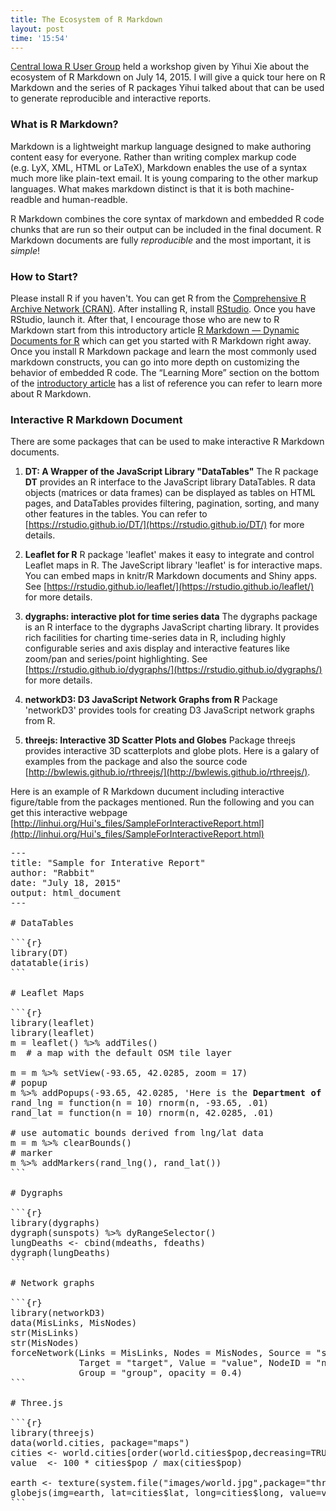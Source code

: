 ```yaml
---
title: The Ecosystem of R Markdown
layout: post
time: '15:54'
---
```


[Central Iowa R User Group](http://www.cirug.com) held a workshop given by Yihui Xie about the ecosystem of R Markdown on July 14, 2015. I will give a quick tour here on R Markdown and the series of R packages Yihui talked about that can be used to generate reproducible and interactive reports.

### What is R Markdown?

Markdown is a lightweight markup language designed to make authoring content easy for everyone. Rather than writing complex markup code (e.g. LyX, XML,  HTML or LaTeX), Markdown enables the use of a syntax much more like plain-text email.  It is young comparing to the other markup languages. What makes markdown distinct is that it is both machine-readble and human-readble.

R Markdown combines the core syntax of markdown and embedded R code chunks that are run so their output can be included in the final document. R Markdown documents are fully _reproducible_ and the most important, it is _simple_!

### How to Start?

Please install R if you haven't. You can get R from the [Comprehensive R Archive Network (CRAN)](https://cran.r-project.org). After installing R, install [RStudio](https://www.rstudio.com). Once you have RStudio, launch it. After that, I encourage those who are new to R Markdown start from this introductory article [R Markdown — Dynamic Documents for R](http://rmarkdown.rstudio.com) which can get you started with R Markdown right away. Once you install R Markdown package and learn the most commonly used markdown constructs, you can go into more depth on customizing the behavior of embedded R code. The “Learning More” section on the bottom of the [introductory article](http://rmarkdown.rstudio.com) has a list of reference you can refer to learn more about R Markdown. 


### Interactive R Markdown Document

There are some packages that can be used to make interactive R Markdown documents. 

1. **DT: A Wrapper of the JavaScript Library "DataTables"**
The R package **DT** provides an R interface to the JavaScript library DataTables. R data objects (matrices or data frames) can be displayed as tables on HTML pages, and DataTables provides filtering, pagination, sorting, and many other features in the tables. You can refer to [https://rstudio.github.io/DT/](https://rstudio.github.io/DT/) for more details.

2. **Leaflet for R**
R package 'leaflet' makes it easy to integrate and control Leaflet maps in R. The JaveScript library 'leaflet' is for interactive maps. You can embed maps in knitr/R Markdown documents and Shiny apps.  See [https://rstudio.github.io/leaflet/](https://rstudio.github.io/leaflet/) for more details.

3. **dygraphs: interactive plot for time series data**
The dygraphs package is an R interface to the dygraphs JavaScript charting library. It provides rich facilities for charting time-series data in R, including highly configurable series and axis display and interactive features like zoom/pan and series/point highlighting.
See [https://rstudio.github.io/dygraphs/](https://rstudio.github.io/dygraphs/) for more details.

4. **networkD3: D3 JavaScript Network Graphs from R**
Package 'networkD3' provides tools for creating D3 JavaScript network graphs from R.

5. **threejs: Interactive 3D Scatter Plots and Globes**
Package threejs provides interactive 3D scatterplots and globe plots. Here is a galary of examples from the package and also the source code [http://bwlewis.github.io/rthreejs/](http://bwlewis.github.io/rthreejs/).

Here is an example of R Markdown ducument including interactive figure/table from the packages mentioned. Run the following and you can get this interactive webpage [http://linhui.org/Hui's_files/SampleForInteractiveReport.html](http://linhui.org/Hui's_files/SampleForInteractiveReport.html)

<pre>
---
title: "Sample for Interative Report"
author: "Rabbit"
date: "July 18, 2015"
output: html_document
---

# DataTables

```{r}
library(DT)
datatable(iris)
```

# Leaflet Maps

```{r}
library(leaflet)
library(leaflet)
m = leaflet() %>% addTiles()
m  # a map with the default OSM tile layer

m = m %>% setView(-93.65, 42.0285, zoom = 17)
# popup
m %>% addPopups(-93.65, 42.0285, 'Here is the <b>Department of Statistics</b>, ISU')
rand_lng = function(n = 10) rnorm(n, -93.65, .01)
rand_lat = function(n = 10) rnorm(n, 42.0285, .01)

# use automatic bounds derived from lng/lat data
m = m %>% clearBounds()
# marker
m %>% addMarkers(rand_lng(), rand_lat())
```

# Dygraphs

```{r}
library(dygraphs)
dygraph(sunspots) %>% dyRangeSelector()
lungDeaths <- cbind(mdeaths, fdeaths)
dygraph(lungDeaths)
```

# Network graphs

```{r}
library(networkD3)
data(MisLinks, MisNodes)
str(MisLinks)
str(MisNodes)
forceNetwork(Links = MisLinks, Nodes = MisNodes, Source = "source",
             Target = "target", Value = "value", NodeID = "name",
             Group = "group", opacity = 0.4)
```

# Three.js

```{r}
library(threejs)
data(world.cities, package="maps")
cities <- world.cities[order(world.cities$pop,decreasing=TRUE)[1:1000],]
value  <- 100 * cities$pop / max(cities$pop)

earth <- texture(system.file("images/world.jpg",package="threejs"))
globejs(img=earth, lat=cities$lat, long=cities$long, value=value)
```

</pre>
